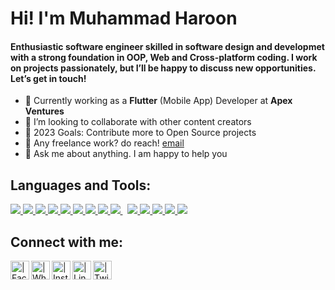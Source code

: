 <h1>Hi! I'm Muhammad Haroon</h1> 
<h4>Enthusiastic software engineer skilled in software design and developmet with a strong foundation in OOP, Web and Cross-platform coding. I work on projects passionately, but I’ll be happy to discuss new opportunities. Let’s get in touch!</h4>

- 🌱 Currently working as a <b>Flutter</b> (Mobile App) Developer at <b>Apex Ventures</b> 
- 👯 I’m looking to collaborate with other content creators
- 🥅 2023 Goals: Contribute more to Open Source projects
- 💼 Any freelance work? do reach! [email](mailto:horikhan840@gmail.com)
- 💬 Ask me about anything. I am happy to help you

## Languages and Tools:

<p align="left"> 
    <a href="https://flutter.dev/" target="_blank"> <img src="https://img.icons8.com/color/48/000000/flutter.png"/> </a> 
    <a href="https://firebase.google.com/" target="_blank"> <img src="https://img.icons8.com/color/48/000000/firebase.png"/> </a> 
    <a href="https://www.w3.org/html/" target="_blank"> <img src="https://img.icons8.com/color/48/000000/html-5.png"/> </a> 
    <a href="https://www.w3schools.com/css/" target="_blank"> <img src="https://img.icons8.com/color/48/000000/css3.png"/> </a> 
    <a href="https://getbootstrap.com" target="_blank"> <img src="https://img.icons8.com/color/48/000000/bootstrap.png"/> </a> 
    <a href="https://developer.mozilla.org/en-US/docs/Web/JavaScript" target="_blank"> <img src="https://img.icons8.com/color/48/000000/javascript.png"/> </a>
    <a href="https://www.python.org" target="_blank"> <img src="https://img.icons8.com/color/48/000000/python.png"/> </a> 
    <a href="https://www.cplusplus.com/" target="_blank"> <img src="https://img.icons8.com/color/48/000000/c-plus-plus-logo.png"/> </a> 
    <a style="padding-right:8px;" href="https://www.mysql.com/" target="_blank"> <img src="https://img.icons8.com/fluent/50/000000/mysql-logo.png"/> </a>
    <a href="https://git-scm.com/" target="_blank"> <img src="https://img.icons8.com/color/48/000000/git.png"/> </a> 
    <a href="https://visualstudio.microsoft.com/" target="_blank"> <img src="https://img.icons8.com/fluency/48/000000/visual-studio.png"/> </a> 
    <a href="https://code.visualstudio.com/" target="_blank"> <img src="https://img.icons8.com/fluency/48/000000/visual-studio-code-2019.png"/> </a> 
    <a href="https://developer.android.com/studio" target="_blank"> <img src="https://img.icons8.com/color/48/000000/android-studio--v3.png"/> </a> 
    <a href="https://www.mathworks.com/" target="_blank"> <img src="https://img.icons8.com/fluency/48/000000/matlab.png"/> </a> 
    </p>
    
## Connect with me:

[<img align="left" alt=" | Facebook" width="30px" src="https://img.icons8.com/fluent/48/000000/facebook-new.png" />][facebook]
[<img align="left" alt=" | Whatsapp" width="30px" src="https://img.icons8.com/color/2x/whatsapp--v1.png" />][whatsapp]
[<img align="left" alt=" | Instagram" width="30px" src="https://img.icons8.com/fluent/48/000000/instagram-new.png" />][instagram]
[<img align="left" alt=" | LinkedIn" width="30px" src="https://img.icons8.com/fluent/48/000000/linkedin.png" />][linkedin]
[<img align="left" alt=" | Twitter" width="30px" src="https://img.icons8.com/color/twitter.png" />][twitter]


[facebook]:  https://www.facebook.com/horykhan
[whatsapp]:  https://api.whatsapp.com/send?phone=923487490545
[instagram]: https://www.instagram.com/horykhaan/
[linkedin]:  https://www.linkedin.com/in/horikhan/
[twitter]:   https://twitter.com/horikhaan
